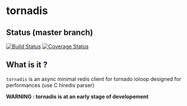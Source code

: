 # tornadis

## Status (master branch)

[![Build Status](https://travis-ci.org/thefab/tornadis.png)](https://travis-ci.org/thefab/tornadis)
[![Coverage Status](https://coveralls.io/repos/thefab/tornadis/badge.png)](https://coveralls.io/r/thefab/tornadis)

## What is it ?

`tornadis` is an async minimal redis client for tornado ioloop designed for performances (use C hiredis parser) 

**WARNING : tornadis is at an early stage of developement**
